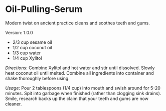 # Oil-Pulling-Serum
Modern twist on ancient practice cleans and soothes teeth and gums.


Version: 1.0.0

* 2/3 cup sesame oil
* 1/2 cup coconut oil
* 1/3 cup water
* 1/4 cup Xylitol

*Directions*: Combine Xylitol and hot water and stir until dissolved.  Slowly heat coconut oil until melted.  Combine all ingredients into container and shake thoroughly before using.

*Usage*: Pour 2 tablespoons (1/4 cup) into mouth and swish around for 5-20 minutes.  Spit into garbage when finished (rather than clogging sink drains).  Smile, research backs up the claim that your teeth and gums are now cleaner.
